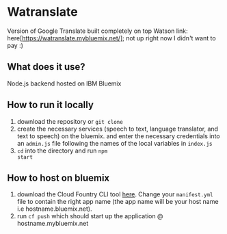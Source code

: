 # Watranslate
Version of Google Translate built completely on top Watson
link: here[https://watranslate.mybluemix.net/]; not up right now I didn't want to pay :)

## What does it use?
Node.js backend hosted on IBM Bluemix

## How to run it locally
1) download the repository or <code>git clone</code>
2) create the necessary services (speech to text, language translator, and text to speech) on the bluemix. and enter the necessary credentials into an <code>admin.js</code> file following the names of the local variables in <code>index.js</code>
3) <code>cd</code> into the directory and run <code>npm start</code>

## How to host on bluemix
1) download the Cloud Fountry CLI tool [here](https://docs.cloudfoundry.org/cf-cli/install-go-cli.html). Change your <code>manifest.yml</code> file to contain the right app name (the app name will be your host name i.e hostname.bluemix.net). 
2) run <code>cf push</code> which should start up the application @ hostname.mybluemix.net

